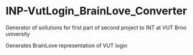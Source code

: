 # INP-VutLogin_BrainLove_Converter
Generator of sollutions for first part of second project to INT at VUT Brno university

Generates BrainLove representation of VUT login
